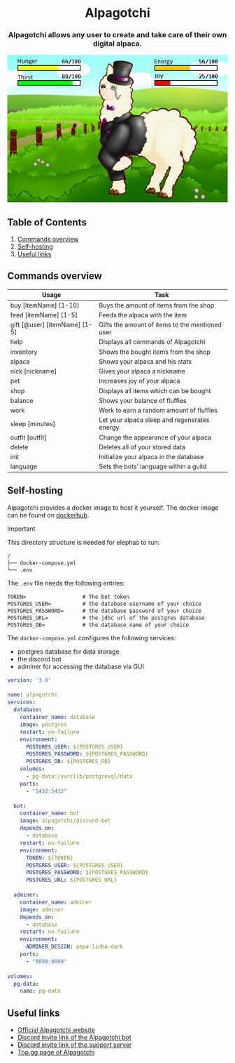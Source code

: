 <h1 align="center">Alpagotchi</h1>

<h3 align="center">Alpagotchi allows any user to create and take care of their own digital alpaca.</h3>

<div align="center">
    <img alt="Alpagotchi" src="src/main/resources/assets/showcase.png" />
</div>

## Table of Contents
1. [Commands overview](#commands-overview)
2. [Self-hosting](#self-hosting)
3. [Useful links](#useful-links)

## Commands overview
| Usage                         | Task                                            |
|-------------------------------|-------------------------------------------------|
| buy [itemName] [1-10]         | Buys the amount of items from the shop          |
| feed [itemName] [1-5]         | Feeds the alpaca with the item                  |
| gift [@user] [itemName] [1-5] | Gifts the amount of items to the mentioned user |
| help                          | Displays all commands of Alpagotchi             |
| inventory                     | Shows the bought items from the shop            |
| alpaca                        | Shows your alpaca and his stats                 |
| nick [nickname]               | Gives your alpaca a nickname                    |
| pet                           | Increases joy of your alpaca                    |
| shop                          | Displays all items which can be bought          |
| balance                       | Shows your balance of fluffies                  |
| work                          | Work to earn a random amount of fluffies        |
| sleep [minutes]               | Let your alpaca sleep and regenerates energy    |
| outfit [outfit]               | Change the appearance of your alpaca            |
| delete                        | Deletes all of your stored data                 |
| init                          | Initialize your alpaca in the database          |
| language                      | Sets the bots' language within a guild          |

## Self-hosting
Alpagotchi provides a docker image to host it yourself. The docker image can be found on [dockerhub](https://hub.docker.com/r/alpagotchi/discord-bot).

> [!IMPORTANT]
> This directory structure is needed for elephas to run:
> ```
> /
> ├── docker-compose.yml
> └── .env
> ```
 
The `.env` file needs the following entries:

````
TOKEN=                  # The bot token
POSTGRES_USER=          # the database username of your choice
POSTGRES_PASSWORD=      # the database password of your choice
POSTGRES_URL=           # the jdbc url of the postgres database
POSTGRES_DB=            # the database name of your choice
````

The `docker-compose.yml` configures the following services:
- postgres database for data storage
- the discord bot
- adminer for accessing the database via GUI

````yml
version: '3.8'

name: alpagotchi
services:
  database:
    container_name: database
    image: postgres
    restart: on-failure
    environment:
      POSTGRES_USER: ${POSTGRES_USER}
      POSTGRES_PASSWORD: ${POSTGRES_PASSWORD}
      POSTGRES_DB: ${POSTGRES_DB}
    volumes:
      - pg-data:/var/lib/postgresql/data
    ports:
      - "5432:5432"

  bot:
    container_name: bot
    image: alpagotchi/discord-bot
    depends_on:
      - database
    restart: on-failure
    environment:
      TOKEN: ${TOKEN}
      POSTGRES_USER: ${POSTGRES_USER}
      POSTGRES_PASSWORD: ${POSTGRES_PASSWORD}
      POSTGRES_URL: ${POSTGRES_URL}

  adminer:
    container_name: adminer
    image: adminer
    depends_on:
      - database
    restart: on-failure
    environment:
      ADMINER_DESIGN: pepa-linha-dark
    ports:
      - "8080:8080"

volumes:
  pg-data:
    name: pg-data
````

## Useful links
- [Official Alpagotchi website](https://alpagotchi.github.io) 
- [Discord invite link of the Alpagotchi bot](https://discord.com/api/oauth2/authorize?client_id=780910199875567616&permissions=265216&scope=bot%20applications.commands)
- [Discord invite link of the support server](https://discord.gg/DXtYyzGhXR)
- [Top.gg page of Alpagotchi](https://top.gg/bot/780910199875567616)